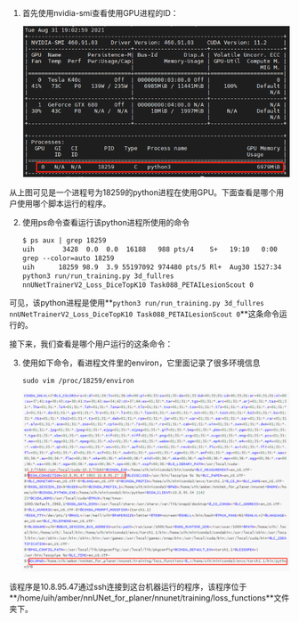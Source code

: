 1. 首先使用nvidia-smi查看使用GPU进程的ID：

   ![nvidia](../../imgdata/nvidia-smi.png)

从上图可见是一个进程号为18259的python进程在使用GPU。下面查看是哪个用户使用哪个脚本运行的程序。

2. 使用ps命令查看运行该python进程所使用的命令

   ```shell
   $ ps aux | grep 18259
   uih       3428  0.0  0.0  16188   988 pts/4    S+   19:10   0:00 grep --color=auto 18259
   uih      18259 98.9  3.9 55197092 974480 pts/5 Rl+  Aug30 1527:34 python3 run/run_training.py 3d_fullres nnUNetTrainerV2_Loss_DiceTopK10 Task088_PETAILesionScout 0
   ```

可见，该python进程是使用**```python3 run/run_training.py 3d_fullres nnUNetTrainerV2_Loss_DiceTopK10 Task088_PETAILesionScout 0```**这条命令运行的。

接下来，我们查看是哪个用户运行的这条命令：

3. 使用如下命令，看进程文件里的environ，它里面记录了很多环境信息

   ```shell
   sudo vim /proc/18259/environ
   ```

   ![](../../imgdata/environ.png)

该程序是10.8.95.47通过ssh连接到这台机器运行的程序，该程序位于**/home/uih/amber/nnUNet_for_planer/nnunet/training/loss_functions**文件夹下。

